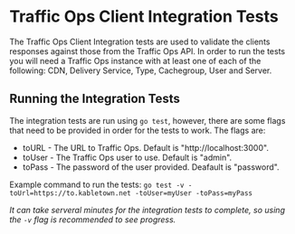 # Traffic Ops Client Integration Tests

The Traffic Ops Client Integration tests are used to validate the clients responses against those from the Traffic Ops API.  In order to run the tests you will need a Traffic Ops instance with at least one of each of the following:  CDN, Delivery Service, Type, Cachegroup, User and Server.

## Running the Integration Tests
The integration tests are run using `go test`, however, there are some flags that need to be provided in order for the tests to work.  The flags are:

* toURL - The URL to Traffic Ops.  Default is "http://localhost:3000".
* toUser - The Traffic Ops user to use.  Default is "admin".
* toPass - The password of the user provided.  Deafault is "password".

Example command to run the tests: `go test -v -toUrl=https://to.kabletown.net -toUser=myUser -toPass=myPass`

*It can take serveral minutes for the integration tests to complete, so using the `-v` flag is recommended to see progress.*
